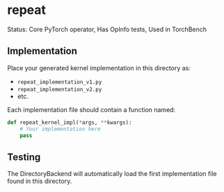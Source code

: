 # repeat

Status: Core PyTorch operator, Has OpInfo tests, Used in TorchBench

## Implementation

Place your generated kernel implementation in this directory as:
- `repeat_implementation_v1.py`
- `repeat_implementation_v2.py`
- etc.

Each implementation file should contain a function named:
```python
def repeat_kernel_impl(*args, **kwargs):
    # Your implementation here
    pass
```

## Testing

The DirectoryBackend will automatically load the first implementation file found in this directory.
